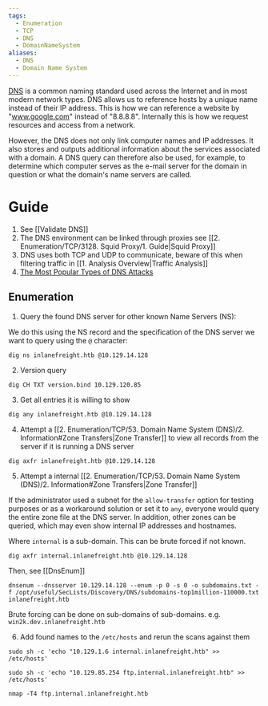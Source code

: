 ```yaml
---
tags:
  - Enumeration
  - TCP
  - DNS
  - DomainNameSystem
aliases:
  - DNS
  - Domain Name System
---
```

[DNS](https://datatracker.ietf.org/doc/html/rfc1034) is a common naming standard used across the Internet and in most modern network types. DNS allows us to reference hosts by a unique name instead of their IP address. This is how we can reference a website by "www.google.com" instead of "8.8.8.8". Internally this is how we request resources and access from a network.

However, the DNS does not only link computer names and IP addresses. It also stores and outputs additional information about the services associated with a domain. A DNS query can therefore also be used, for example, to determine which computer serves as the e-mail server for the domain in question or what the domain's name servers are called.
# Guide 

1. See [[Validate DNS]]
2. The DNS environment can be linked through proxies see [[2. Enumeration/TCP/3128. Squid Proxy/1. Guide|Squid Proxy]]
3. DNS uses both TCP and UDP to communicate, beware of this when filtering traffic in [[1. Analysis Overview|Traffic Analysis]]
4. [The Most Popular Types of DNS Attacks](https://securitytrails.com/blog/most-popular-types-dns-attacks)

## Enumeration

1. Query the found DNS server for other known Name Servers (NS):

We do this using the NS record and the specification of the DNS server we want to query using the `@` character:
```shell-session
dig ns inlanefreight.htb @10.129.14.128
```

2. Version query

```shell-session
dig CH TXT version.bind 10.129.120.85
```

3. Get all entries it is willing to show

```shell-session
dig any inlanefreight.htb @10.129.14.128
```

4. Attempt a [[2. Enumeration/TCP/53. Domain Name System (DNS)/2. Information#Zone Transfers|Zone Transfer]] to view all records from the server if it is running a DNS server

```shell-session
dig axfr inlanefreight.htb @10.129.14.128
```

5. Attempt a internal [[2. Enumeration/TCP/53. Domain Name System (DNS)/2. Information#Zone Transfers|Zone Transfer]]

If the administrator used a subnet for the `allow-transfer` option for testing purposes or as a workaround solution or set it to `any`, everyone would query the entire zone file at the DNS server. In addition, other zones can be queried, which may even show internal IP addresses and hostnames.

Where `internal` is a sub-domain. This can be brute forced if not known.

```shell-session
dig axfr internal.inlanefreight.htb @10.129.14.128
```

Then, see [[DnsEnum]]

```shell-session
dnsenum --dnsserver 10.129.14.128 --enum -p 0 -s 0 -o subdomains.txt -f /opt/useful/SecLists/Discovery/DNS/subdomains-top1million-110000.txt inlanefreight.htb
```

Brute forcing can be done on sub-domains of sub-domains. e.g. `win2k.dev.inlanefreight.htb`

6. Add found names to the `/etc/hosts` and rerun the scans against them

```shell-session
sudo sh -c 'echo "10.129.1.6 internal.inlanefreight.htb" >> /etc/hosts'
```
```shell-session
sudo sh -c 'echo "10.129.85.254 ftp.internal.inlanefreight.htb" >> /etc/hosts'
```

```shell-session
nmap -T4 ftp.internal.inlanefreight.htb
```